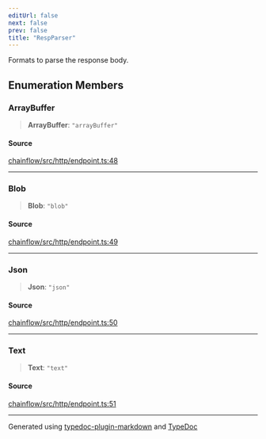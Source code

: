 ```yaml
---
editUrl: false
next: false
prev: false
title: "RespParser"
---
```


Formats to parse the response body.

## Enumeration Members

### ArrayBuffer

> **ArrayBuffer**: `"arrayBuffer"`

#### Source

[chainflow/src/http/endpoint.ts:48](https://github.com/edwinlzs/chainflow/blob/a27a974/src/http/endpoint.ts#L48)

***

### Blob

> **Blob**: `"blob"`

#### Source

[chainflow/src/http/endpoint.ts:49](https://github.com/edwinlzs/chainflow/blob/a27a974/src/http/endpoint.ts#L49)

***

### Json

> **Json**: `"json"`

#### Source

[chainflow/src/http/endpoint.ts:50](https://github.com/edwinlzs/chainflow/blob/a27a974/src/http/endpoint.ts#L50)

***

### Text

> **Text**: `"text"`

#### Source

[chainflow/src/http/endpoint.ts:51](https://github.com/edwinlzs/chainflow/blob/a27a974/src/http/endpoint.ts#L51)

***

Generated using [typedoc-plugin-markdown](https://www.npmjs.com/package/typedoc-plugin-markdown) and [TypeDoc](https://typedoc.org/)
